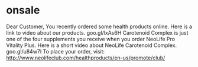 # onsale
Dear Customer, You recently ordered some health products online.    Here is a link to video about our products.  goo.gl/lxAs6H     Carotenoid Complex is just one of the four supplements you receive when you order NeoLife Pro Vitality Plus.   Here is a short video about NeoLife Carotenoid Complex.  goo.gl/u84w7I  To place your order, visit:  http://www.neolifeclub.com/healthproducts/en-us/promote/club/  
